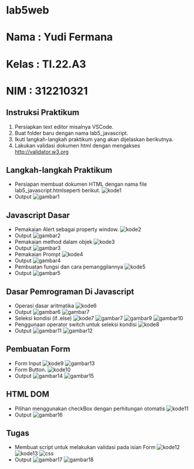 # lab5web
# Nama : Yudi Fermana 
# Kelas : TI.22.A3
# NIM : 312210321

## Instruksi Praktikum
1. Persiapkan text editor misalnya VSCode.
2. Buat folder baru dengan nama lab5_javascript.
3. Ikuti langkah-langkah praktikum yang akan dijelaskan berikutnya.
4. Lakukan validasi dokumen html dengan mengakses http://validator.w3.org
## Langkah-langkah Praktikum
* Persiapan membuat dokumen HTML dengan nama file lab5_javascript.htmlseperti berikut.
![kode1](https://github.com/yudifermana/lab5web/assets/115516653/871d5a12-1dca-4829-83a0-40c9e147efff)
* Output
![gambar1](https://github.com/yudifermana/lab5web/assets/115516653/b3d47dff-9502-44b4-bbda-35001a423e6a)
## Javascript Dasar
* Pemakaian Alert sebagai property window.
![kode2](https://github.com/yudifermana/lab5web/assets/115516653/ab56c43e-f467-413f-8ab0-b4ae1f0f61d7)
* Output
![gambar2](https://github.com/yudifermana/lab5web/assets/115516653/46b2403f-de68-4fb5-ad43-ad677b0140d1)
* Pemakaian method dalam objek
![kode3](https://github.com/yudifermana/lab5web/assets/115516653/5a802497-e875-4241-a605-cf0087c855e8)
* Output
![gambar3](https://github.com/yudifermana/lab5web/assets/115516653/45f89c44-989c-43f2-a0e0-e9a77c2d4b5f)
* Pemakaian Prompt
![kode4](https://github.com/yudifermana/lab5web/assets/115516653/6e9ff386-b42a-4d59-84f8-afa1b5b7c4cc)
* Output
![gambar4](https://github.com/yudifermana/lab5web/assets/115516653/a2398ea5-a302-42e5-aeb6-59934716a5d6)
* Pembuatan fungsi dan cara pemanggilannya
![kode5](https://github.com/yudifermana/lab5web/assets/115516653/b0161e85-5bd6-4899-99cb-52471734c1fd)
* Output
![gambar5](https://github.com/yudifermana/lab5web/assets/115516653/00b8d3a1-5c01-45a8-9902-be338e6271ca)
## Dasar Pemrograman Di Javascript
* Operasi dasar aritmatika
![kode6](https://github.com/yudifermana/lab5web/assets/115516653/f0727d08-5d26-464a-8e61-6a10a2295560)
* Output
![gambar6](https://github.com/yudifermana/lab5web/assets/115516653/c265389d-cb6a-4c6f-b51a-1220e67b9edf)
![gambar7](https://github.com/yudifermana/lab5web/assets/115516653/0ed25fd7-1c9e-493a-81be-e14d6705a904)
* Seleksi kondisi (if..else)
![kode7](https://github.com/yudifermana/lab5web/assets/115516653/05e21f6f-ae80-4dd6-8f65-42787265db61)
![gambar7](https://github.com/yudifermana/lab5web/assets/115516653/5f52486e-c648-4a49-b1ce-60b3185da07c)
![gambar9](https://github.com/yudifermana/lab5web/assets/115516653/589a8f80-b723-4b60-b456-e94a72659b67)
![gambar10](https://github.com/yudifermana/lab5web/assets/115516653/46778b02-983d-4813-8ee0-2b79cd4d6271)
* Penggunaan operator switch untuk seleksi kondisi
![kode8](https://github.com/yudifermana/lab5web/assets/115516653/3f2b6e43-a965-4c60-8d82-4c1a8639d744)
* Output
![gambar11](https://github.com/yudifermana/lab5web/assets/115516653/86c60fc0-217e-429c-be46-1883deef147d)
![gambar12](https://github.com/yudifermana/lab5web/assets/115516653/e4cbd053-fc2b-4af0-aa63-fceb9e78663d)
## Pembuatan Form
* Form Input
![kode9](https://github.com/yudifermana/lab5web/assets/115516653/45c35f34-ff06-4a38-be0a-6efa4a90db74)
![gambar13](https://github.com/yudifermana/lab5web/assets/115516653/82e5333f-79fa-4362-9f44-0d84ebebf7b5)
* Form Button.
![kode10](https://github.com/yudifermana/lab5web/assets/115516653/5cb62ae7-c73a-4f65-ad43-10f751c7a840)
* Output
![gambar14](https://github.com/yudifermana/lab5web/assets/115516653/e642490c-6c42-4bb6-a10a-370019c014ce)
![gambar15](https://github.com/yudifermana/lab5web/assets/115516653/f2286747-58eb-4270-a31d-41a9758e4e9b)
## HTML DOM
* Pilihan menggunakan checkBox dengan perhitungan otomatis
![kode11](https://github.com/yudifermana/lab5web/assets/115516653/c942be7f-4adc-4bf6-bc4f-daa077e778a5)
* Output
![gambar16](https://github.com/yudifermana/lab5web/assets/115516653/0278f69b-cd2c-406b-8353-885686193a7d)
## Tugas
* Membuat script untuk melakukan validasi pada isian Form
![kode12](https://github.com/yudifermana/lab5web/assets/115516653/f05d4119-47e5-4dd1-8806-e8fe7875f0d4)
![kode13](https://github.com/yudifermana/lab5web/assets/115516653/fde96d24-a714-400a-8761-4fa46bf18722)
![css](https://github.com/yudifermana/lab5web/assets/115516653/b49d042f-105b-41b8-9828-085c2c59f797)
* Output
![gambar17](https://github.com/yudifermana/lab5web/assets/115516653/2eb4ec39-f3a9-4934-a3b6-86fe9e234694)
![gambar18](https://github.com/yudifermana/lab5web/assets/115516653/c823ed36-5b23-4389-9760-dcadb34f35fe)
